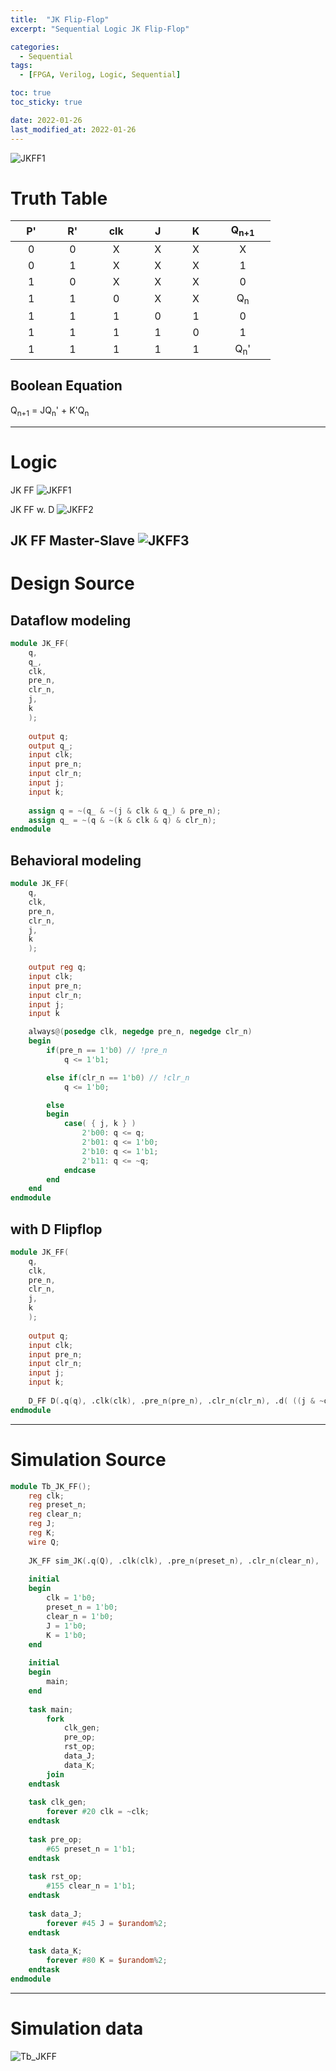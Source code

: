 ```yaml
---
title:  "JK Flip-Flop"
excerpt: "Sequential Logic JK Flip-Flop"

categories:
  - Sequential
tags:
  - [FPGA, Verilog, Logic, Sequential]

toc: true
toc_sticky: true

date: 2022-01-26
last_modified_at: 2022-01-26
---
```


![JKFF1](/images/2022-01-26-JK_FLIPFLOP/logic4.png)

# Truth Table

| &nbsp; &nbsp; P' &nbsp; &nbsp; | &nbsp; &nbsp; R' &nbsp; &nbsp; | &nbsp; &nbsp; clk &nbsp; &nbsp; | &nbsp; &nbsp; J &nbsp; &nbsp; | &nbsp; &nbsp; K &nbsp; &nbsp; | &nbsp; &nbsp; Q<sub>n+1</sub> &nbsp; &nbsp; |
|:---:|:---:|:---:|:---:|:---:|:---:|
|  0  |  0  |  X  |  X  |  X  |  X  |
|  0  |  1  |  X  |  X  |  X  |  1  |
|  1  |  0  |  X  |  X  |  X  |  0  |
|  1  |  1  |  0  |  X  |  X  |  Q<sub>n</sub>  |
|  1  |  1  |  1  |  0  |  1  |  0  |
|  1  |  1  |  1  |  1  |  0  |  1  |
|  1  |  1  |  1  |  1  |  1  |  Q<sub>n</sub>'  |

## Boolean Equation

Q<sub>n+1</sub> = JQ<sub>n</sub>' + K'Q<sub>n</sub>

---

# Logic
JK FF
![JKFF1](/images/2022-01-26-JK_FLIPFLOP/logic.png)

JK FF w. D
![JKFF2](/images/2022-01-26-JK_FLIPFLOP/logic2.png)

JK FF Master-Slave
![JKFF3](/images/2022-01-26-JK_FLIPFLOP/logic3.png)
---

# Design Source

## Dataflow modeling

```verilog
module JK_FF(
    q,
    q_,
    clk,
    pre_n,
    clr_n,
    j,
    k
    );
    
    output q;
    output q_;
    input clk;
    input pre_n;
    input clr_n;
    input j;
    input k;
    
    assign q = ~(q_ & ~(j & clk & q_) & pre_n);
    assign q_ = ~(q & ~(k & clk & q) & clr_n);
endmodule
```

## Behavioral modeling

```verilog
module JK_FF(
	q,
	clk,
	pre_n,
	clr_n,
	j,
	k
	);
	
	output reg q;
	input clk;
	input pre_n;
	input clr_n;
	input j;
	input k

	always@(posedge clk, negedge pre_n, negedge clr_n)
	begin
		if(pre_n == 1'b0) // !pre_n
			q <= 1'b1;

		else if(clr_n == 1'b0) // !clr_n
			q <= 1'b0;

		else
		begin
			case( { j, k } )
				2'b00: q <= q; 
				2'b01: q <= 1'b0;
				2'b10: q <= 1'b1;
				2'b11: q <= ~q;
			endcase
		end
	end
endmodule
```


## with D Flipflop

```verilog
module JK_FF(
	q,
	clk,
	pre_n,
	clr_n,
	j,
	k
	);
	
	output q;
	input clk;
	input pre_n;
	input clr_n;
	input j;
	input k;
	
	D_FF D(.q(q), .clk(clk), .pre_n(pre_n), .clr_n(clr_n), .d( ((j & ~q) | (~k & q)) ));
endmodule
```

---

# Simulation Source

```verilog
module Tb_JK_FF();
    reg clk;
    reg preset_n;
    reg clear_n;
    reg J;
    reg K;
    wire Q;
    
    JK_FF sim_JK(.q(Q), .clk(clk), .pre_n(preset_n), .clr_n(clear_n), .j(J), .k(K));
    
    initial
    begin
        clk = 1'b0;
        preset_n = 1'b0;
        clear_n = 1'b0;
        J = 1'b0;
        K = 1'b0;
    end
    
    initial
    begin
        main;
    end
    
    task main;
        fork
            clk_gen;
            pre_op;
            rst_op;
            data_J;
            data_K;
        join
    endtask
    
    task clk_gen;
        forever #20 clk = ~clk;
    endtask
    
    task pre_op;
        #65 preset_n = 1'b1;
    endtask
    
    task rst_op;
        #155 clear_n = 1'b1;
    endtask
    
    task data_J;
        forever #45 J = $urandom%2;
    endtask
       
    task data_K;
        forever #80 K = $urandom%2;
    endtask
endmodule
```
---

# Simulation data

![Tb_JKFF](/images/2022-01-26-JK_FLIPFLOP/tb.png)
